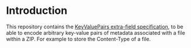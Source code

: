 # Introduction

This repository contains the [KeyValuePairs extra-field specification](zip_keyvalue_extra_field_specification.md),
to be able to encode arbitrary key-value pairs of metadata associated with a file
within a ZIP. For example to store the Content-Type of a file.
